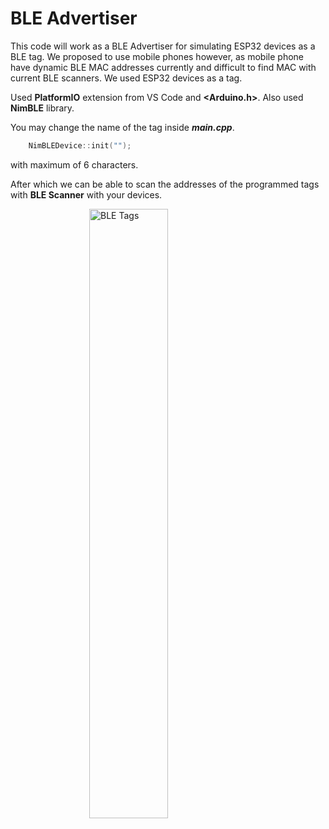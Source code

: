 # BLE Advertiser

This code will work as a BLE Advertiser for simulating ESP32 devices as a BLE tag. We proposed to use mobile phones however, as mobile phone have dynamic BLE MAC addresses currently and difficult to find MAC with current BLE scanners. We used ESP32 devices as a tag.

Used **PlatformIO** extension from VS Code and **<Arduino.h>**. Also used **NimBLE** library.

You may change the name of the tag inside ***main.cpp***.
```c++
    NimBLEDevice::init("");
```
with maximum of 6 characters.

After which we can be able to scan the addresses of the programmed tags with **BLE Scanner** with your devices.

<img src="../media/bleTags.jpg" alt="BLE Tags" style="display:block;float:none;margin-left:auto;margin-right:auto;width:50%"/>